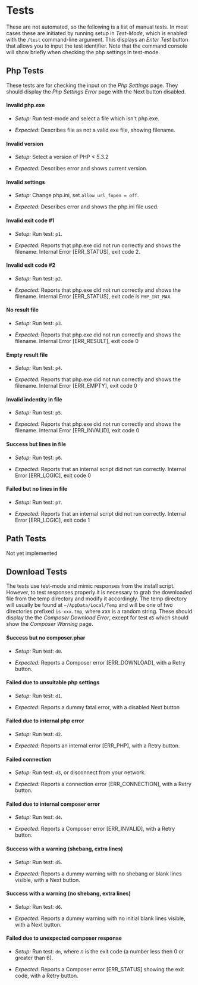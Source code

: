 # Tests

These are not automated, so the following is a list of manual tests. In most cases these are initiated by running setup in *Test-Mode*, which is enabled with the `/test` command-line argument. This displays an *Enter Test* button that allows you to input the test identifier. Note that the command console will show briefly when checking the php settings in test-mode.

## Php Tests

These tests are for checking the input on the *Php Settings* page. They should display the *Php Settings Error* page with the Next button disabled.

#### Invalid php.exe
* *Setup:* Run test-mode and select a file which isn't php.exe.

* *Expected:* Describes file as not a valid exe file, showing filename.



#### Invalid version
* *Setup:* Select a version of PHP < 5.3.2

* *Expected:* Describes error and shows current version.


#### Invalid settings
* *Setup:* Change php.ini, set `allow_url_fopen = off`.

* *Expected:* Describes error and shows the php.ini file used.


#### Invalid exit code #1
* *Setup:* Run test: `p1`.

* *Expected:* Reports that php.exe did not run correctly and shows the filename. Internal Error [ERR_STATUS], exit code 2.


#### Invalid exit code #2
* *Setup:* Run test: `p2`.

* *Expected:* Reports that php.exe did not run correctly and shows the filename. Internal Error [ERR_STATUS], exit code is `PHP_INT_MAX`.


#### No result file
* *Setup:* Run test: `p3`.

* *Expected:* Reports that php.exe did not run correctly and shows the filename. Internal Error [ERR_RESULT], exit code 0


#### Empty result file
* *Setup:* Run test: `p4`.

* *Expected:* Reports that php.exe did not run correctly and shows the filename. Internal Error [ERR_EMPTY], exit code 0


#### Invalid indentity in file
* *Setup:* Run test: `p5`.

* *Expected:* Reports that php.exe did not run correctly and shows the filename. Internal Error [ERR_INVALID], exit code 0


#### Success but lines in file
* *Setup:* Run test: `p6`.

* *Expected:* Reports that an internal script did not run correctly. Internal Error [ERR_LOGIC], exit code 0


#### Failed but no lines in file
* *Setup:* Run test: `p7`.

* *Expected:* Reports that an internal script did not run correctly. Internal Error [ERR_LOGIC], exit code 1


## Path Tests

Not yet implemented


## Download Tests
The tests use test-mode and mimic responses from the install script. However, to test responses properly it is necessary to grab the downloaded file from the temp directory and modify it accordingly. The temp directory will usually be found at `~/AppData/Local/Temp` and will be one of two directories prefixed `is-xxx.tmp`, where *xxx* is a random string. These should display the the *Composer Download Error*, except for test `d5` which should show the *Composer Warning* page.


#### Success but no composer.phar
* *Setup:* Run test: `d0`.

* *Expected:* Reports a Composer error [ERR_DOWNLOAD], with a Retry button.


#### Failed due to unsuitable php settings
* *Setup:* Run test: `d1`.

* *Expected:* Reports a dummy fatal error, with a disabled Next button


#### Failed due to internal php error
* *Setup:* Run test: `d2`.

* *Expected:* Reports an internal error [ERR_PHP], with a Retry button.


#### Failed connection
* *Setup:* Run test: `d3`, or disconnect from your network.

* *Expected:* Reports a connection error [ERR_CONNECTION], with a Retry button.


#### Failed due to internal composer error
* *Setup:* Run test: `d4`.

* *Expected:* Reports a Composer error [ERR_INVALID], with a Retry button.


#### Success with a warning (shebang, extra lines)
* *Setup:* Run test: `d5`.

* *Expected:* Reports a dummy warning with no shebang or blank lines visible, with a Next button.

#### Success with a warning (no shebang, extra lines)
* *Setup:* Run test: `d6`.

* *Expected:* Reports a dummy warning with no initial blank lines visible, with a Next button.


#### Failed due to unexpected composer response
* *Setup:* Run test: `dn`, where *n* is the exit code (a number less then 0 or greater than 6).

* *Expected:* Reports a Composer error [ERR_STATUS] showing the exit code, with a Retry button.

